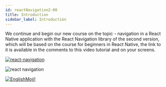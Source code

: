 ```yaml
---
id: reactNavigation2-00
title: Introduction
sidebar_label: Introduction
---
```



We continue and begin our new course on the topic - navigation in a React Native application with the React Navigation library of the second version, which will be based on the course for beginners in React Native, the link to it is available in the comments to this video tutorial and on your screens.

[![react-navigation](/img/rn2/00.gif)](https://youtu.be/tz_pOxQFcdo)

![react navigation](https://miro.medium.com/max/2000/1*G9d0ejcM_jJOgRgbex05Ng.gif)

[![EnglishMoji!](/img/logo/NeuroCoder.png)](https://vk.com/neurocoder)

